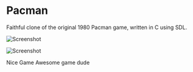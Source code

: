 Pacman
======

Faithful clone of the original 1980 Pacman game, written in C using SDL.

![Screenshot](http://i.imgur.com/XTNAsTa.png)

![Screenshot](http://i.imgur.com/4phwgId.png)

Nice Game
Awesome game dude
